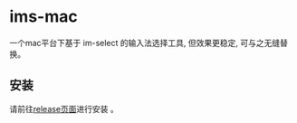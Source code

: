 # ims-mac

一个mac平台下基于 im-select 的输入法选择工具, 但效果更稳定, 可与之无缝替换。

## 安装

请前往[release页面](https://github.com/LuSrackhall/ims-mac/releases)进行安装 。
